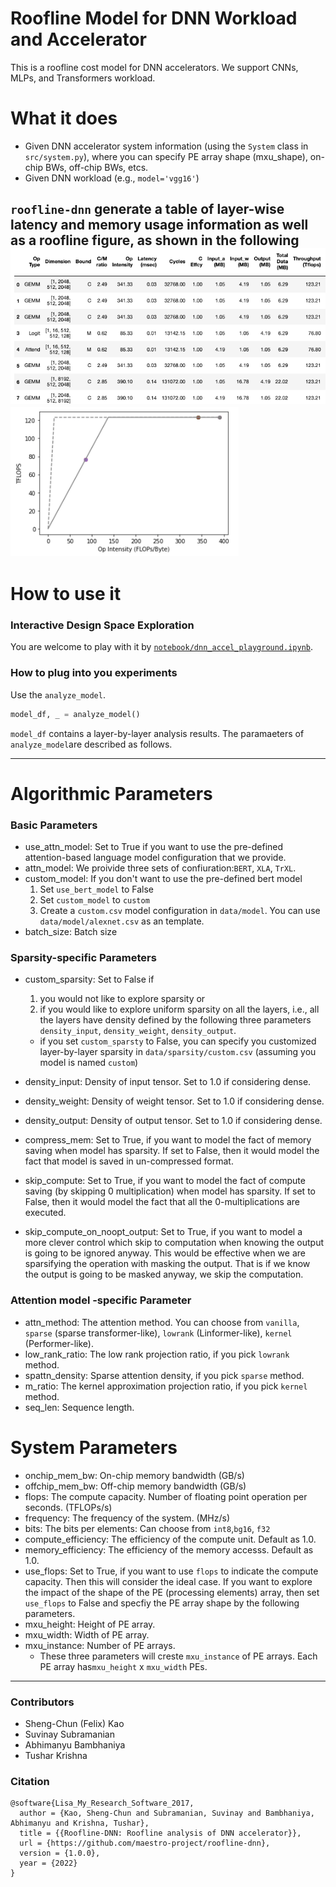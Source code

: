 # Roofline Model for DNN Workload and Accelerator 
This is a roofline cost model for DNN accelerators. We support CNNs, MLPs, and Transformers workload.

# What it does
* Given DNN accelerator system information (using the `System` class in `src/system.py`), where you can specify PE array shape (mxu_shape), on-chip BWs, off-chip BWs, etcs.
* Given DNN workload (e.g., `model='vgg16'`)

``roofline-dnn`` generate a table of layer-wise latency and memory usage information as well as a roofline figure, as shown in the following
![img.png](images/img.png)
![img_1.png](images/img_1.png)
---------
# How to use it

### Interactive Design Space Exploration
You are welcome to play with it by [``notebook/dnn_accel_playground.ipynb``](notebook/dnn_accel_playground.ipynb).

### How to plug into you experiments
Use the ``analyze_model``. 
```python
model_df, _ = analyze_model()
```
``model_df`` contains a layer-by-layer analysis results.
The paramaeters of ``analyze_model``are described as follows.


--------------

# Algorithmic Parameters
### Basic Parameters
* use_attn_model: Set to True if you want to use the pre-defined attention-based language model configuration that we provide.
* attn_model: We proivide three sets of confiuration:``BERT``, ``XLA``, ``TrXL``.
* custom_model: If you don't want to use the pre-defined bert model
  1. Set ``use_bert_model`` to False 
    2. Set ``custom_model`` to ``custom``
   3.  Create a ``custom.csv`` model configuration in ``data/model``. You can use ``data/model/alexnet.csv`` as an template.
* batch_size: Batch size
### Sparsity-specific Parameters
* custom_sparsity: Set to False if
    1. you would not like to explore sparsity or 
    2. if you would like to explore uniform sparsity on all the layers, i.e., all the layers have density defined by the following three parameters ``density_input``, ``density_weight``, ``density_output``.
    * if you set ``custom_sparsty`` to False, you can specify you customized layer-by-layer sparsity in ``data/sparsity/custom.csv`` (assuming you model is named ``custom``)

* density_input: Density of input tensor. Set to 1.0 if considering dense.
* density_weight: Density of weight tensor. Set to 1.0 if considering dense.
* density_output: Density of output tensor. Set to 1.0 if considering dense.
* compress_mem: Set to True, if you want to model the fact of memory saving when model has sparsity. If set to False, then it would model the fact that model is saved in un-compressed format.
* skip_compute: Set to True, if you want to model the fact of compute saving (by skipping 0 multiplication) when model has sparsity. If set to False, then it would model the fact that all the 0-multiplications are executed.
* skip_compute_on_noopt_output: Set to True, if you want to model a more clever control which skip to computation when knowing the output is going to be ignored anyway. This would be effective when we are sparsifying the operation with masking the output. That is if we know the output is going to be masked anyway, we skip the computation.
### Attention model -specific Parameter
* attn_method: The attention method. You can choose from ``vanilla``, ``sparse`` (sparse transformer-like), ``lowrank`` (Linformer-like), ``kernel`` (Performer-like).
* low_rank_ratio: The low rank projection ratio, if you pick ``lowrank`` method.
* spattn_density: Sparse attention density, if you pick ``sparse`` method.
* m_ratio: The kernel approximation projection ratio, if you pick ``kernel`` method.
* seq_len: Sequence length.
# System Parameters
* onchip_mem_bw: On-chip memory bandwidth (GB/s)
* offchip_mem_bw: Off-chip memory bandwidth (GB/s)
* flops: The compute capacity. Number of floating point operation per seconds. (TFLOPs/s)
* frequency: The frequency of the system. (MHz/s)
* bits: The bits per elements: Can choose from ``int8``,``bg16``, ``f32``
* compute_efficiency: The efficiency of the compute unit. Default as 1.0.
* memory_efficiency: The efficiency of the memory accesss. Default as 1.0.
* use_flops: Set to True, if you want to use ``flops`` to indicate the compute capacity. Then this will consider the ideal case. If you want to explore the impact of the shape of the PE (processing elements) array, then set ``use_flops`` to False and specfiy the PE array shape by the following parameters.
* mxu_height: Height of PE array.
* mxu_width: Width of PE array.
* mxu_instance: Number of PE arrays.
    * These three parameters will creste ``mxu_instance`` of PE arrays. Each PE array has``mxu_height`` x ``mxu_width`` PEs. 
  
------
### Contributors
* Sheng-Chun (Felix) Kao
* Suvinay Subramanian 
* Abhimanyu Bambhaniya
* Tushar Krishna

### Citation
```
@software{Lisa_My_Research_Software_2017,
  author = {Kao, Sheng-Chun and Subramanian, Suvinay and Bambhaniya, Abhimanyu and Krishna, Tushar},
  title = {{Roofline-DNN: Roofline analysis of DNN accelerator}},
  url = {https://github.com/maestro-project/roofline-dnn},
  version = {1.0.0},
  year = {2022}
}
```


